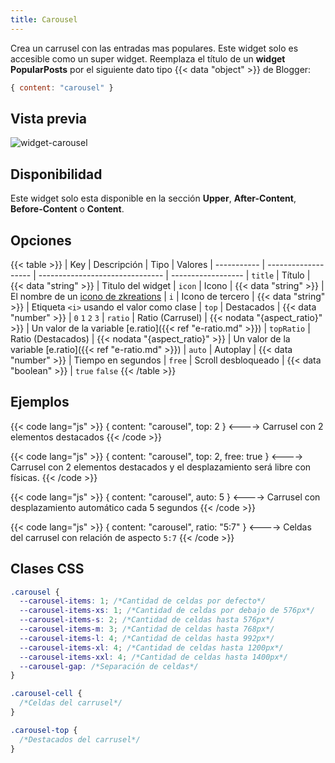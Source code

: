 ```yaml
---
title: Carousel
---
```


Crea un carrusel con las entradas mas populares. Este widget solo es accesible como un super widget. Reemplaza el título de un **widget PopularPosts** por el siguiente dato tipo {{< data "object" >}} de Blogger:

```js
{ content: "carousel" }
```

## Vista previa

![widget-carousel](/images/widgets/carousel.png)


## Disponibilidad

Este widget solo esta disponible en la sección **Upper**, **After-Content**, **Before-Content** o **Content**.

## Opciones

{{< table >}}
| Key         | Descripción         | Tipo                            | Valores
| ----------- | ------------------- | ------------------------------- | ------------------
| `title`     | Título              | {{< data "string" >}}           | Titulo del widget
| `icon`      | Icono               | {{< data "string" >}}           | El nombre de un [icono de zkreations](#icons)
| `i`         | Icono de tercero    | {{< data "string" >}}           | Etiqueta `<i>` usando el valor como clase
| `top`       | Destacados          | {{< data "number" >}}           | `0` `1` `2`  `3`
| `ratio`     | Ratio (Carrusel)    | {{< nodata "{aspect_ratio}" >}} | Un valor de la variable [e.ratio]({{< ref "e-ratio.md" >}})
| `topRatio`  | Ratio (Destacados)  | {{< nodata "{aspect_ratio}" >}} | Un valor de la variable [e.ratio]({{< ref "e-ratio.md" >}})
| `auto`      | Autoplay            | {{< data "number" >}}           | Tiempo en segundos
| `free`      | Scroll desbloqueado | {{< data "boolean" >}}          | `true` `false`
{{< /table >}}

## Ejemplos

{{< code lang="js" >}}
{ content: "carousel", top: 2 }
<---->
Carrusel con 2 elementos destacados
{{< /code >}}

{{< code lang="js" >}}
{ content: "carousel", top: 2, free: true }
<---->
Carrusel con 2 elementos destacados y el desplazamiento será libre con físicas.
{{< /code >}}

{{< code lang="js" >}}
{ content: "carousel", auto: 5 }
<---->
Carrusel con desplazamiento automático cada 5 segundos
{{< /code >}}

{{< code lang="js" >}}
{ content: "carousel", ratio: "5:7" }
<---->
Celdas del carrusel con relación de aspecto `5:7`
{{< /code >}}

## Clases CSS

```css
.carousel {
  --carousel-items: 1; /*Cantidad de celdas por defecto*/
  --carousel-items-xs: 1; /*Cantidad de celdas por debajo de 576px*/
  --carousel-items-s: 2; /*Cantidad de celdas hasta 576px*/
  --carousel-items-m: 3; /*Cantidad de celdas hasta 768px*/
  --carousel-items-l: 4; /*Cantidad de celdas hasta 992px*/
  --carousel-items-xl: 4; /*Cantidad de celdas hasta 1200px*/
  --carousel-items-xxl: 4; /*Cantidad de celdas hasta 1400px*/
  --carousel-gap: /*Separación de celdas*/
}

.carousel-cell {
  /*Celdas del carrusel*/
}

.carousel-top {
  /*Destacados del carrusel*/
}
```
